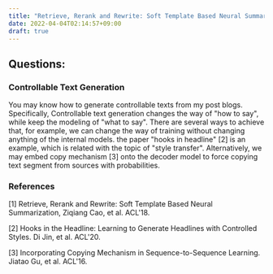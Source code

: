 ```yaml
---
title: "Retrieve, Rerank and Rewrite: Soft Template Based Neural Summarization"
date: 2022-04-04T02:14:57+09:00
draft: true
---
```


## Questions: 

### Controllable Text Generation
You may know how to generate controllable texts from my post blogs. Specifically, 
Controllable text generation changes the way of "how to say", while keep the modeling
of "what to say". There are several ways to achieve that, for example, we can change
the way of training without changing anything of the internal models. the paper "hooks in headline" [2] 
is an example, which is related with the topic of "style transfer". Alternatively, we may 
embed copy mechanism [3] onto the decoder model to force copying text segment from sources
with probabilities.  






### References
[1] Retrieve, Rerank and Rewrite: Soft Template Based Neural Summarization, Ziqiang Cao, et al. ACL'18. 

[2] Hooks in the Headline: Learning to Generate Headlines with Controlled Styles. Di Jin, et al. ACL'20.

[3] Incorporating Copying Mechanism in Sequence-to-Sequence Learning. Jiatao Gu, et al. ACL'16. 